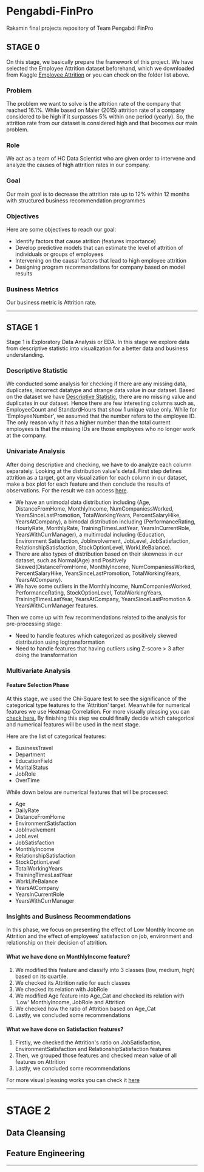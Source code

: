 # Pengabdi-FinPro
Rakamin final projects repository of Team Pengabdi FinPro 

## STAGE 0 
On this stage, we basically prepare the framework of this project. We have selected the Employee Attrition dataset beforehand, which we downloaded from Kaggle [Employee Attrition](https://www.kaggle.com/datasets/patelprashant/employee-attrition)  or you can check on the folder list above.

### Problem
The problem we want to solve is the attrition rate of the company that reached 16.1%. While based on Maier (2015) attrition rate of a company considered to be high if it surpasses 5% within one period (yearly). So, the attrition rate from our dataset is considered high and that becomes our main problem.

### Role
We act as a team of HC Data Scientist who are given order to intervene and analyze the causes of high attrition rates in our company. 

### Goal
Our main goal is to decrease the attrition rate up to 12% within 12 months with structured business recommendation programmes

### Objectives
Here are some objectives to reach our goal:
- Identify factors that cause atrition (features importance)
- Develop predictive models that can estimate the level of attrition of individuals or groups of employees
- Intervening on the causal factors that lead to high employee attrition
- Designing program recommendations for company based on model results

### Business Metrics
Our business metric is Attrition rate. 
***

## STAGE 1
Stage 1 is Exploratory Data Analysis or EDA. In this stage we explore data from descriptive statistic into visualization for a better data and business understanding.

### Descriptive Statistic
We conducted some analysis for checking if there are any missing data, duplicates, incorrect datatype and strange data value in our dataset. Based on the dataset we have [Descriptive Statistic](https://github.com/zerobase-one/Pengabdi-FinPro/blob/1d34687c670307119564ab8319ad5f524cf875bc/Stage%201/Descriptive%20Statistic.ipynb), there are no missing value and duplicates in our dataset. 
Hence there are few interesting columns such as, EmployeeCount and StandardHours that show 1 unique value only. While for 'EmployeeNumber', we assumed that the number refers to the employee ID. The only reason why it has a higher number than the total current employees is that the missing IDs are those employees who no longer work at the company. 

### Univariate Analysis
After doing descriptive and checking, we have to do analyze each column separately. Looking at the distribution value's detail. First step defines attrition as a target, got any visualization for each column in our dataset, make a box plot for each feature and then conclude the results of observations. For the result we can access [here](https://github.com/zerobase-one/Pengabdi-FinPro/blob/76fddd6d1fb99002a4c480a19aaee0b64f6c15c0/Stage%201/Univariate%20Analysis.ipynb).
- We have an unimodal data distribution including (Age, DistanceFromHome, MonthlyIncome, NumCompaniessWorked, YearsSinceLastPromotion, TotalWorkingYears, PercentSalaryHike, YearsAtCompany), a bimodal distribution including (PerformanceRating, HourlyRate, MonthlyRate, TrainingTimesLastYear, YearsInCurrentRole, YearsWithCurrManager), a multimodal including (Education, Environment Satisfaction, JobInvolvement, JobLevel, JobSatisfaction, RelationshipSatisfaction, StockOptionLevel, WorkLifeBalance). 
- There are also types of distribution based on their skewness in our dataset, such as Normal(Age) and Positively Skewed(DistanceFromHome, MonthlyIncome, NumCompaniessWorked, PercentSalaryHike, YearsSinceLastPromotion, TotalWorkingYears, YearsAtCompany).
- We have some outliers in the MonthlyIncome, NumCompaniesWorked, PerformanceRating, StockOptionLevel, TotalWorkingYears, TrainingTimesLastYear, YearsAtCompany, YearsSinceLastPromotion & YearsWithCurrManager features.

Then we come up with few recommendations related to the analysis for pre-processing stage:
- Need to handle features which categorized as positively skewed distribution using logtransformation
- Need to handle features that having outliers using Z-score > 3 after doing the transformation

### Multivariate Analysis
#### Feature Selection Phase ####
At this stage, we used the Chi-Square test to see the significance of the categorical type features to the 'Attrition' target. Meanwhile for numerical features we use Heatmap Correlation. For more visually pleasing you can [check here.](https://github.com/zerobase-one/Pengabdi-FinPro/blob/main/Stage%201/Multivariate%20Analysis.ipynb)
By finishing this step we could finally decide which categorical and numerical features will be used in the next stage.

Here are the list of categorical features:
- BusinessTravel
- Department
- EducationField
- MaritalStatus
- JobRole
- OverTime

While down below are numerical features that will be processed:
- Age
- DailyRate
- DistanceFromHome
- EnvironmentSatisfaction
- JobInvolvement
- JobLevel
- JobSatisfaction
- MonthlyIncome
- RelationshipSatisfaction
- StockOptionLevel
- TotalWorkingYears
- TrainingTimesLastYear
- WorkLifeBalance
- YearsAtCompany
- YearsInCurrentRole
- YearsWithCurrManager

### Insights and Business Recommendations
In this phase, we focus on presenting the effect of Low Monthly Income on Attrition and the effect of employees' satisfaction on job, environment and relationship on their decision of attrition.

#### What we have done on MonthlyIncome feature? #### 
1. We modified this feature and classify into 3 classes (low, medium, high) based on its quartile.
2. We checked its Attrition ratio for each classes
3. We checked its relation with JobRole
4. We modified Age feature into Age_Cat and checked its relation with 'Low' MonthlyIncome, JobRole and Attrition
5. We checked how the ratio of Attrition based on Age_Cat
6. Lastly, we concluded some recommendations

#### What we have done on Satisfaction features? ####
1. Firstly, we checked the Attrition's ratio on JobSatisfaction, EnvironmentSatisfaction and RelationshipSatisfaction features
2. Then, we grouped those features and checked mean value of all features on Attrition
3. Lastly, we concluded some recommendations

For more visual pleasing works you can check it [here](https://github.com/zerobase-one/Pengabdi-FinPro/blob/main/Stage%201/Stage%201%20-%20Pengabdi%20FinPro.pdf)

***
# STAGE 2
## Data Cleansing 


## Feature Engineering


***
